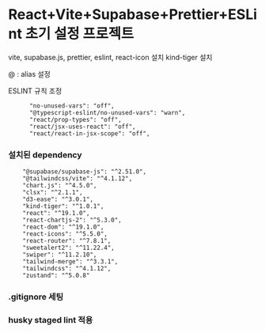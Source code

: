 # React+Vite+Supabase+Prettier+ESLint 초기 설정 프로젝트

vite, supabase.js, prettier, eslint, react-icon 설치
kind-tiger 설치

@ : alias 설정

ESLINT 규칙 조정
```
      "no-unused-vars": "off",
      "@typescript-eslint/no-unused-vars": "warn",
      "react/prop-types": "off",
      "react/jsx-uses-react": "off",
      "react/react-in-jsx-scope": "off",
```

### 설치된 dependency

```
    "@supabase/supabase-js": "^2.51.0",
    "@tailwindcss/vite": "^4.1.12",
    "chart.js": "^4.5.0",
    "clsx": "^2.1.1",
    "d3-ease": "^3.0.1",
    "kind-tiger": "^1.0.1",
    "react": "^19.1.0",
    "react-chartjs-2": "^5.3.0",
    "react-dom": "^19.1.0",
    "react-icons": "^5.5.0",
    "react-router": "^7.8.1",
    "sweetalert2": "^11.22.4",
    "swiper": "^11.2.10",
    "tailwind-merge": "^3.3.1",
    "tailwindcss": "^4.1.12",
    "zustand": "^5.0.8"
```

### .gitignore 세팅

### husky staged lint 적용